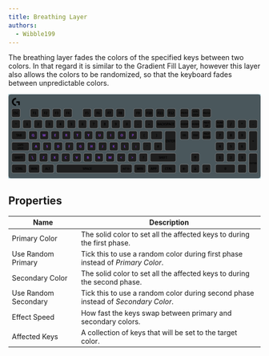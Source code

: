 ```yaml
---
title: Breathing Layer
authors:
  - Wibble199
---
```


The breathing layer fades the colors of the specified keys between two colors. In that regard it is similar to the Gradient Fill Layer, however this layer also allows the colors to be randomized, so that the keyboard fades between unpredictable colors.

![A breathing layer with two random colors](img/docs/layer-breathing.gif)

## Properties

Name|Description
-|-
Primary Color|The solid color to set all the affected keys to during the first phase.
Use Random Primary|Tick this to use a random color during first phase instead of *Primary Color*.
Secondary Color|The solid color to set all the affected keys to during the second phase.
Use Random Secondary|Tick this to use a random color during second phase instead of *Secondary Color*.
Effect Speed|How fast the keys swap between primary and secondary colors.
Affected Keys|A collection of keys that will be set to the target color.
